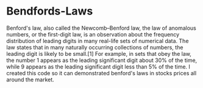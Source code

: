 # Bendfords-Laws
Benford's law, also called the Newcomb–Benford law, the law of anomalous numbers, 
or the first-digit law, is an observation about the frequency distribution of leading digits in many real-life sets of numerical data. 
The law states that in many naturally occurring collections of numbers, the leading digit is likely to be small.[1] For example, 
in sets that obey the law, the number 1 appears as the leading significant digit about 30% of the time, 
while 9 appears as the leading significant digit less than 5% of the time. 
I created this code so it can demonstrated benford's laws in stocks prices all around the market.
